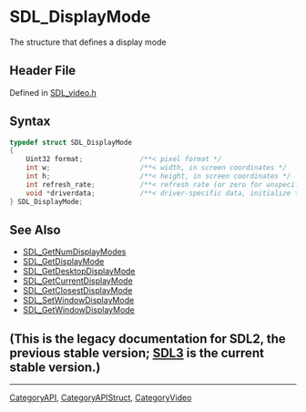 # SDL_DisplayMode

The structure that defines a display mode

## Header File

Defined in [SDL_video.h](https://github.com/libsdl-org/SDL/blob/SDL2/include/SDL_video.h)

## Syntax

```c
typedef struct SDL_DisplayMode
{
    Uint32 format;              /**< pixel format */
    int w;                      /**< width, in screen coordinates */
    int h;                      /**< height, in screen coordinates */
    int refresh_rate;           /**< refresh rate (or zero for unspecified) */
    void *driverdata;           /**< driver-specific data, initialize to 0 */
} SDL_DisplayMode;
```

## See Also

- [SDL_GetNumDisplayModes](SDL_GetNumDisplayModes)
- [SDL_GetDisplayMode](SDL_GetDisplayMode)
- [SDL_GetDesktopDisplayMode](SDL_GetDesktopDisplayMode)
- [SDL_GetCurrentDisplayMode](SDL_GetCurrentDisplayMode)
- [SDL_GetClosestDisplayMode](SDL_GetClosestDisplayMode)
- [SDL_SetWindowDisplayMode](SDL_SetWindowDisplayMode)
- [SDL_GetWindowDisplayMode](SDL_GetWindowDisplayMode)


## (This is the legacy documentation for SDL2, the previous stable version; [SDL3](https://wiki.libsdl.org/SDL3/) is the current stable version.)



----
[CategoryAPI](CategoryAPI), [CategoryAPIStruct](CategoryAPIStruct), [CategoryVideo](CategoryVideo)

